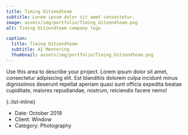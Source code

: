 ```yaml
---
title: Timing Uitzendteam
subtitle: Lorem ipsum dolor sit amet consectetur.
image: assets/img/portfolio/Timing_Uitzendteam.png
alt: Timing Uitzendteam company logo

caption:
  title: Timing Uitzendteam
  subtitle: AI Mentoring
  thumbnail: assets/img/portfolio/Timing_Uitzendteam.png
---
```

Use this area to describe your project. Lorem ipsum dolor sit amet, consectetur adipisicing elit. Est blanditiis dolorem culpa incidunt minus dignissimos deserunt repellat aperiam quasi sunt officia expedita beatae cupiditate, maiores repudiandae, nostrum, reiciendis facere nemo!

{:.list-inline}
- Date: October 2019
- Client: Window
- Category: Photography

